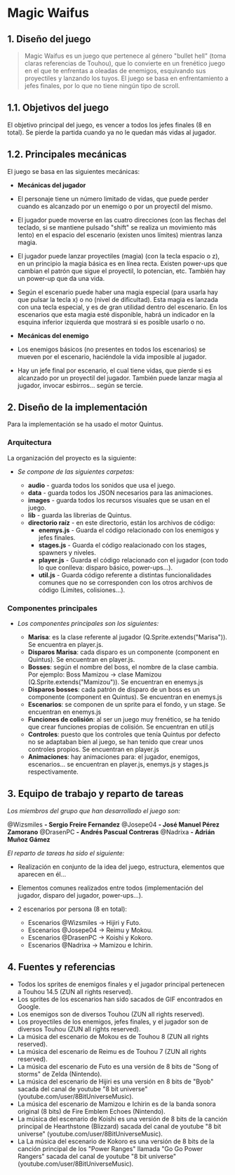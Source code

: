 # Magic Waifus

## 1. Diseño del juego

> Magic Waifus es un juego que pertenece al género "bullet hell" (toma claras referencias de Touhou), que lo convierte en un frenético juego en el que te enfrentas a oleadas de enemigos, esquivando sus proyectiles y lanzando los tuyos.
El juego se basa en enfrentamiento a jefes finales, por lo que no tiene ningún tipo de scroll.

## 1.1. Objetivos del juego

El objetivo principal del juego, es vencer a todos los jefes finales (8 en total). Se pierde la partida cuando ya no le quedan más vidas al jugador.

## 1.2. Principales mecánicas

El juego se basa en las siguientes mecánicas:

* **Mecánicas del jugador**

- El personaje tiene un número limitado de vidas, que puede perder cuando es alcanzado por un enemigo o por un proyectil del mismo.

- El jugador puede moverse en las cuatro direcciones (con las flechas del teclado, si se mantiene pulsado "shift" se realiza un movimiento más lento) en el espacio del escenario (existen unos límites) mientras lanza magia.

- El jugador puede lanzar proyectiles (magia) (con la tecla espacio o z), en un principio la magia básica es en línea recta. Existen power-ups que cambian el patrón que sigue el proyectil, lo potencian, etc. También hay un power-up que da una vida.

- Según el escenario puede haber una magia especial (para usarla hay que pulsar la tecla x) o no (nivel de dificultad). Esta magia es lanzada con una tecla especial, y es de gran utilidad dentro del escenario. En los escenarios que esta magia esté disponible, habrá un indicador en la esquina inferior izquierda que mostrará si es posible usarlo o no.

* **Mecánicas del enemigo**

- Los enemigos básicos (no presentes en todos los escenarios) se mueven por el escenario, haciéndole la vida imposible al jugador.

- Hay un jefe final por escenario, el cual tiene
vidas, que pierde si es alcanzado por un proyectil del jugador. También puede lanzar magia al jugador, invocar esbirros... según se tercie.

## 2. Diseño de la implementación

Para la implementación se ha usado el motor Quintus.

### Arquitectura

La organización del proyecto es la siguiente:

* *Se compone de las siguientes carpetas:*

  - **audio** - guarda todos los sonidos que usa el juego.
  - **data** - guarda todos los JSON necesarios para las animaciones.
  - **images** - guarda todos los recursos visuales que se usan en el juego.
  - **lib** - guarda las librerias de Quintus.
  - **directorio raíz** - en este directorio, están los archivos de código:
    - **enemys.js** - Guarda el código relacionado con los enemigos y jefes finales.
    - **stages.js** - Guarda el código realacionado con los stages, spawners y niveles.
    - **player.js** - Guarda el código relacionado con el jugador (con todo lo que conlleva: disparo básico, power-ups...).
    - **util.js** - Guarda código referente a distintas funcionalidades comunes que no se corresponden con los otros archivos de código (Límites, colisiones...).


### Componentes principales

* *Los componentes principales son los siguientes:*

  - **Marisa**: es la clase referente al jugador (Q.Sprite.extends("Marisa")). Se encuentra en player.js.
  - **Disparos Marisa**: cada disparo es un componente (component en Quintus). Se encuentran en player.js.
  - **Bosses**: según el nombre del boss, el nombre de la clase cambia. Por ejemplo: Boss Mamizou -> clase Mamizou (Q.Sprite.extends("Mamizou")). Se encuentran en enemys.js
  - **Disparos bosses**: cada patrón de disparo de un boss es un componente (component en Quintus). Se encuentran en enemys.js
  - **Escenarios**: se componen de un sprite para el fondo, y un stage. Se encuentran en enemys.js
  - **Funciones de colisión**: al ser un juego muy frenético, se ha tenido que crear funciones propias de colisión. Se encuentran en util.js
  - **Controles**: puesto que los controles que tenía Quintus por defecto no se adaptaban bien al juego, se han tenido que crear unos controles propios. Se encuentran en player.js
  - **Animaciones**: hay animaciones para: el jugador, enemigos, escenarios... se encuentran en player.js, enemys.js y stages.js respectivamente.

## 3. Equipo de trabajo y reparto de tareas

*Los miembros del grupo que han desarrollado el juego son:*

@Wizsmiles **- Sergio Freire Fernandez**
@Josepe04 **- José Manuel Pérez Zamorano**
@DrasenPC **- Andrés Pascual Contreras**
@Nadrixa **- Adrián Muñoz Gámez**

*El reparto de tareas ha sido el siguiente:*

- Realización en conjunto de la idea del juego, estructura, elementos que aparecen en él...

- Elementos comunes realizados entre todos (implementación del jugador, disparo del jugador, power-ups...).

- 2 escenarios por persona (8 en total):
  * Escenarios @Wizsmiles -> Hijiri y Futo.
  * Escenarios @Josepe04 -> Reimu y Mokou.
  * Escenarios @DrasenPC -> Koishi y Kokoro.
  * Escenarios @Nadrixa -> Mamizou e Ichirin.

## 4. Fuentes y referencias

- Todos los sprites de enemigos finales y el jugador principal pertenecen a Touhou 14.5 (ZUN all rights reserved).
- Los sprites de los escenarios han sido sacados de GIF encontrados en Google.
- Los enemigos son de diversos Touhou (ZUN all rights reserved).
- Los proyectiles de los enemigos, jefes finales, y el jugador son de diversos Touhou (ZUN all rights reserved).
- La música del escenario de Mokou es de Touhou 8 (ZUN all rights reserved).
- La música del escenario de Reimu es de Touhou 7 (ZUN all rights reserved).
- La música del escenario de Futo es una versión de 8 bits de "Song of storms" de Zelda (Nintendo).
- La música del escenario de Hijiri es una versión en 8 bits de "Byob" sacada del canal de youtube "8 bit universe" (youtube.com/user/8BitUniverseMusic).
- La música del escenario de Mamizou e Ichirin es de la banda sonora original (8 bits) de Fire Emblem Echoes (Nintendo).
- La música del escenario de Koishi es una versión de 8 bits de la canción principal de Hearthstone (Blizzard) sacada del canal de youtube "8 bit universe" (youtube.com/user/8BitUniverseMusic).
- La La música del escenario de Kokoro es una versión de 8 bits de la canción principal de los "Power Ranges" llamada "Go Go Power Rangers" sacada del canal de youtube "8 bit universe" (youtube.com/user/8BitUniverseMusic).
